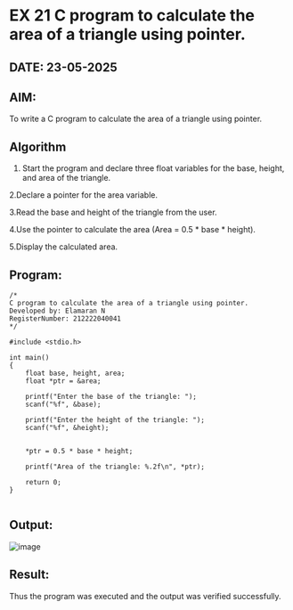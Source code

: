 # EX 21 C program to calculate the area of a triangle using pointer.
## DATE: 23-05-2025
## AIM:
To write a C program to calculate the area of a triangle using pointer.

## Algorithm
1. Start the program and declare three float variables for the base, height, and area of the triangle.

2.Declare a pointer for the area variable.

3.Read the base and height of the triangle from the user.

4.Use the pointer to calculate the area (Area = 0.5 * base * height).

5.Display the calculated area.  

## Program:
```
/*
C program to calculate the area of a triangle using pointer.
Developed by: Elamaran N
RegisterNumber: 212222040041
*/

#include <stdio.h>

int main()
{
    float base, height, area;
    float *ptr = &area;  

    printf("Enter the base of the triangle: ");
    scanf("%f", &base);

    printf("Enter the height of the triangle: ");
    scanf("%f", &height);

    
    *ptr = 0.5 * base * height;

    printf("Area of the triangle: %.2f\n", *ptr);

    return 0;
}


```

## Output:
![image](https://github.com/user-attachments/assets/25caf876-f3f4-4f45-b7ef-c1a82fc1b17f)



## Result:
Thus the program was executed and the output was verified successfully.
